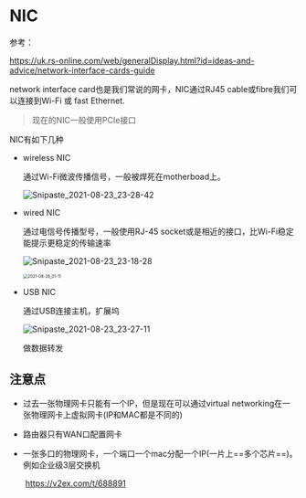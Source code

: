 # NIC

参考：

https://uk.rs-online.com/web/generalDisplay.html?id=ideas-and-advice/network-interface-cards-guide

network interface card也是我们常说的网卡，NIC通过RJ45 cable或fibre我们可以连接到Wi-Fi 或 fast Ethernet.



> 现在的NIC一般使用PCIe接口

NIC有如下几种

- wireless NIC

  通过Wi-Fi微波传播信号，一般被焊死在motherboad上。

  ![Snipaste_2021-08-23_23-28-42](https://cdn.jsdelivr.net/gh/dhay3/image-repo@master/20210823/Snipaste_2021-08-23_23-28-42.1e523e2mjj4w.png)

- wired NIC

  通过电信号传播型号，一般使用RJ-45 socket或是相近的接口，比Wi-Fi稳定能提示更稳定的传输速率

  ![Snipaste_2021-08-23_23-18-28](https://cdn.jsdelivr.net/gh/dhay3/image-repo@master/20210823/Snipaste_2021-08-23_23-18-28.6sy96wx1y6c0.png)

  <img src="https://cdn.jsdelivr.net/gh/dhay3/image-repo@master/20210601/2021-08-26_01-11.4rr29wb6oz60.png" alt="2021-08-26_01-11" style="zoom:50%;" />

  

- USB NIC

  通过USB连接主机，扩展坞

  ![Snipaste_2021-08-23_23-27-11](https://cdn.jsdelivr.net/gh/dhay3/image-repo@master/20210823/Snipaste_2021-08-23_23-27-11.36z8ummyq1s0.png)
  
  做数据转发

## 注意点

- 过去一张物理网卡只能有一个IP，但是现在可以通过virtual networking在一张物理网卡上虚拟网卡(IP和MAC都是不同的)

- 路由器只有WAN口配置网卡

- 一张多口的物理网卡，一个端口一个mac分配一个IP(一片上==多个芯片==)。例如企业级3层交换机

  ​	https://v2ex.com/t/688891

